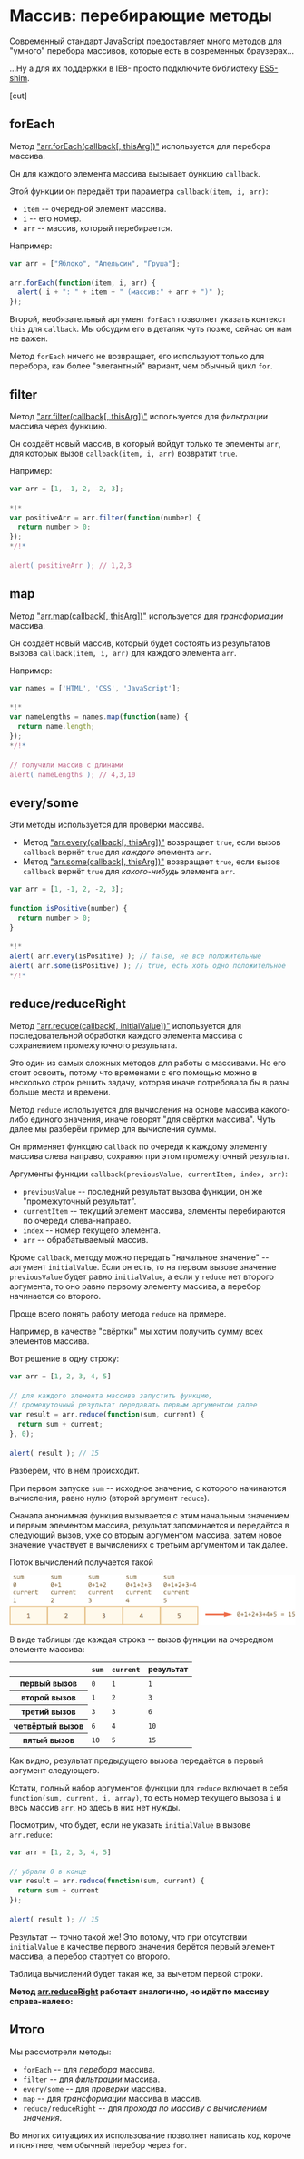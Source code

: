 # Массив: перебирающие методы

Современный стандарт JavaScript предоставляет много методов для "умного" перебора массивов, которые есть в современных браузерах...

...Ну а для их поддержки в IE8- просто подключите библиотеку [ES5-shim](https://github.com/kriskowal/es5-shim).

[cut]

## forEach

Метод ["arr.forEach(callback[, thisArg])"](https://developer.mozilla.org/en/JavaScript/Reference/Global_Objects/Array/forEach) используется для перебора массива.

Он для каждого элемента массива вызывает функцию `callback`.

Этой функции он передаёт три параметра `callback(item, i, arr)`:

- `item` -- очередной элемент массива.
- `i` -- его номер.
- `arr` -- массив, который перебирается.

Например:

```js run
var arr = ["Яблоко", "Апельсин", "Груша"];

arr.forEach(function(item, i, arr) {
  alert( i + ": " + item + " (массив:" + arr + ")" );
});
```

Второй, необязательный аргумент `forEach` позволяет указать контекст `this` для `callback`. Мы обсудим его в деталях чуть позже, сейчас он нам не важен.

Метод `forEach` ничего не возвращает, его используют только для перебора, как более "элегантный" вариант, чем обычный цикл `for`.

## filter

Метод ["arr.filter(callback[, thisArg])"](https://developer.mozilla.org/en/JavaScript/Reference/Global_Objects/Array/filter) используется для *фильтрации* массива через функцию.

Он создаёт новый массив, в который войдут только те элементы `arr`, для которых вызов `callback(item, i, arr)` возвратит `true`.

Например:

```js run
var arr = [1, -1, 2, -2, 3];

*!*
var positiveArr = arr.filter(function(number) {
  return number > 0;
});
*/!*

alert( positiveArr ); // 1,2,3
```

## map

Метод ["arr.map(callback[, thisArg])"](https://developer.mozilla.org/en/JavaScript/Reference/Global_Objects/Array/map) используется для *трансформации* массива.

Он создаёт новый массив, который будет состоять из результатов вызова `callback(item, i, arr)` для каждого элемента `arr`.

Например:

```js run
var names = ['HTML', 'CSS', 'JavaScript'];

*!*
var nameLengths = names.map(function(name) {
  return name.length;
});
*/!*

// получили массив с длинами
alert( nameLengths ); // 4,3,10
```

## every/some

Эти методы используется для проверки массива.

- Метод ["arr.every(callback[, thisArg])"](https://developer.mozilla.org/en/JavaScript/Reference/Global_Objects/Array/every) возвращает `true`, если вызов `callback` вернёт `true` для *каждого* элемента `arr`.
- Метод ["arr.some(callback[, thisArg])"](https://developer.mozilla.org/en/JavaScript/Reference/Global_Objects/Array/some) возвращает `true`, если вызов `callback` вернёт `true` для *какого-нибудь* элемента `arr`.

```js run
var arr = [1, -1, 2, -2, 3];

function isPositive(number) {
  return number > 0;
}

*!*
alert( arr.every(isPositive) ); // false, не все положительные
alert( arr.some(isPositive) ); // true, есть хоть одно положительное
*/!*
```

## reduce/reduceRight

Метод ["arr.reduce(callback[, initialValue])"](https://developer.mozilla.org/en/JavaScript/Reference/Global_Objects/Array/reduce) используется для последовательной обработки каждого элемента массива с сохранением промежуточного результата.

Это один из самых сложных методов для работы с массивами. Но его стоит освоить, потому что временами с его помощью можно в несколько строк решить задачу, которая иначе потребовала бы в разы больше места и времени.

Метод `reduce` используется для вычисления на основе массива какого-либо единого значения, иначе говорят "для свёртки массива". Чуть далее мы разберём пример для вычисления суммы.

Он применяет функцию `callback` по очереди к каждому элементу массива слева направо, сохраняя при этом промежуточный результат.

Аргументы функции `callback(previousValue, currentItem, index, arr)`:

- `previousValue` -- последний результат вызова функции, он же "промежуточный результат".
- `currentItem` -- текущий элемент массива, элементы перебираются по очереди слева-направо.
- `index` -- номер текущего элемента.
- `arr` -- обрабатываемый массив.

Кроме `callback`, методу можно передать "начальное значение" -- аргумент `initialValue`. Если он есть, то на первом вызове значение `previousValue` будет равно `initialValue`, а если у `reduce` нет второго аргумента, то оно равно первому элементу массива, а перебор начинается со второго.

Проще всего понять работу метода `reduce` на примере.

Например, в качестве "свёртки" мы хотим получить сумму всех элементов массива.

Вот решение в одну строку:

```js run
var arr = [1, 2, 3, 4, 5]

// для каждого элемента массива запустить функцию,
// промежуточный результат передавать первым аргументом далее
var result = arr.reduce(function(sum, current) {
  return sum + current;
}, 0);

alert( result ); // 15
```

Разберём, что в нём происходит.

При первом запуске `sum` -- исходное значение, с которого начинаются вычисления, равно нулю (второй аргумент `reduce`).

Сначала анонимная функция вызывается с этим начальным значением и первым элементом массива, результат запоминается и передаётся в следующий вызов, уже со вторым аргументом массива, затем новое значение участвует в вычислениях с третьим аргументом и так далее.

Поток вычислений получается такой

![](reduce.png)

В виде таблицы  где каждая строка -- вызов функции на очередном элементе массива:

<table>
 <thead>
  <tr>
   <th></th>
   <th><code>sum</code></th>
   <th><code>current</code></th>
   <th>результат</th>
  </tr>
 </thead>
 <tbody>
  <tr>
   <th>первый вызов</th>
   <td><code>0</code></td>
   <td><code>1</code></td>
   <td><code>1</code></td>
  </tr>
  <tr>
   <th>второй вызов</th>
   <td><code>1</code></td>
   <td><code>2</code></td>
   <td><code>3</code></td>
  </tr>
  <tr>
   <th>третий вызов</th>
   <td><code>3</code></td>
   <td><code>3</code></td>
   <td><code>6</code></td>
  </tr>
  <tr>
   <th>четвёртый вызов</th>
   <td><code>6</code></td>
   <td><code>4</code></td>
   <td><code>10</code></td>
  </tr>
  <tr>
   <th>пятый вызов</th>
   <td><code>10</code></td>
   <td><code>5</code></td>
   <td><code>15</code></td>
  </tr>
 </tbody>
</table>

Как видно, результат предыдущего вызова передаётся в первый аргумент следующего.

Кстати, полный набор аргументов функции для `reduce` включает в себя `function(sum, current, i, array)`, то есть номер текущего вызова `i` и весь массив `arr`, но здесь в них нет нужды.

Посмотрим, что будет, если не указать `initialValue` в вызове `arr.reduce`:

```js run
var arr = [1, 2, 3, 4, 5]

// убрали 0 в конце
var result = arr.reduce(function(sum, current) {
  return sum + current
});

alert( result ); // 15
```

Результат -- точно такой же! Это потому, что при отсутствии `initialValue` в качестве первого значения берётся первый элемент массива, а перебор стартует со второго.

Таблица вычислений будет такая же, за вычетом первой строки.

**Метод [arr.reduceRight](https://developer.mozilla.org/en/JavaScript/Reference/Global_Objects/Array/reduceRight) работает аналогично, но идёт по массиву справа-налево:**

## Итого

Мы рассмотрели методы:

- `forEach` -- для *перебора* массива.
- `filter` -- для *фильтрации* массива.
- `every/some` -- для *проверки* массива.
- `map` -- для *трансформации* массива в массив.
- `reduce/reduceRight` -- для *прохода по массиву с вычислением значения*.

Во многих ситуациях их использование позволяет написать код короче и понятнее, чем обычный перебор через `for`.
